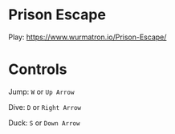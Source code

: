 # Prison Escape

Play: https://www.wurmatron.io/Prison-Escape/

# Controls

Jump: `W` or `Up Arrow`

Dive: `D` or `Right Arrow`

Duck: `S` or `Down Arrow`
